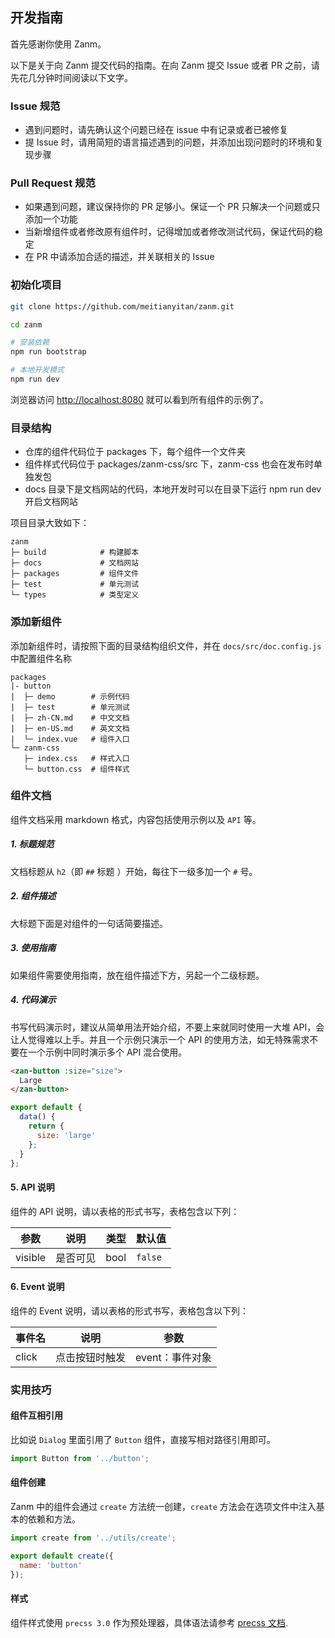 ## 开发指南

首先感谢你使用 Zanm。

以下是关于向 Zanm 提交代码的指南。在向 Zanm 提交 Issue 或者 PR 之前，请先花几分钟时间阅读以下文字。

### Issue 规范

- 遇到问题时，请先确认这个问题已经在 issue 中有记录或者已被修复
- 提 Issue 时，请用简短的语言描述遇到的问题，并添加出现问题时的环境和复现步骤

### Pull Request 规范

- 如果遇到问题，建议保持你的 PR 足够小。保证一个 PR 只解决一个问题或只添加一个功能
- 当新增组件或者修改原有组件时，记得增加或者修改测试代码，保证代码的稳定
- 在 PR 中请添加合适的描述，并关联相关的 Issue

### 初始化项目

```bash
git clone https://github.com/meitianyitan/zanm.git

cd zanm

# 安装依赖
npm run bootstrap

# 本地开发模式
npm run dev
```

浏览器访问 [http://localhost:8080](http://localhost:8080) 就可以看到所有组件的示例了。

### 目录结构

- 仓库的组件代码位于 packages 下，每个组件一个文件夹
- 组件样式代码位于 packages/zanm-css/src 下，zanm-css 也会在发布时单独发包
- docs 目录下是文档网站的代码，本地开发时可以在目录下运行 npm run dev 开启文档网站

项目目录大致如下：

```
zanm
├─ build            # 构建脚本
├─ docs             # 文档网站
├─ packages         # 组件文件
├─ test             # 单元测试
└─ types            # 类型定义
```

### 添加新组件

添加新组件时，请按照下面的目录结构组织文件，并在 `docs/src/doc.config.js` 中配置组件名称

```
packages
|- button
|  ├─ demo        # 示例代码
|  ├─ test        # 单元测试
|  ├─ zh-CN.md    # 中文文档
|  ├─ en-US.md    # 英文文档
|  └─ index.vue   # 组件入口
└─ zanm-css
   ├─ index.css   # 样式入口
   └─ button.css  # 组件样式
```

### 组件文档

组件文档采用 markdown 格式，内容包括使用示例以及 `API` 等。

##### 1. 标题规范

文档标题从 `h2`（即 `##` 标题 ）开始，每往下一级多加一个 `#` 号。

##### 2. 组件描述

大标题下面是对组件的一句话简要描述。

##### 3. 使用指南

如果组件需要使用指南，放在组件描述下方，另起一个二级标题。

##### 4. 代码演示

书写代码演示时，建议从简单用法开始介绍，不要上来就同时使用一大堆 API，会让人觉得难以上手。并且一个示例只演示一个 API 的使用方法，如无特殊需求不要在一个示例中同时演示多个 API 混合使用。

```html
<zan-button :size="size">
  Large
</zan-button>
```

```javascript
export default {
  data() {
    return {
      size: 'large'
    };
  }
};
```

#### 5. API 说明

组件的 API 说明，请以表格的形式书写，表格包含以下列：

| 参数 | 说明 | 类型 | 默认值 |
| ------------ | ------------- | -------- | ---------- |
| visible | 是否可见 | bool | `false` |

#### 6. Event 说明

组件的 Event 说明，请以表格的形式书写，表格包含以下列：

| 事件名 | 说明 | 参数 |
|-----------|-----------|-----------|
| click | 点击按钮时触发 | event：事件对象 |

### 实用技巧

#### 组件互相引用

比如说 `Dialog` 里面引用了 `Button` 组件，直接写相对路径引用即可。

```js
import Button from '../button';
```

#### 组件创建

Zanm 中的组件会通过 `create` 方法统一创建，`create` 方法会在选项文件中注入基本的依赖和方法。

```js
import create from '../utils/create';

export default create({
  name: 'button'
});
```

#### 样式

组件样式使用 `precss 3.0` 作为预处理器，具体语法请参考 [precss 文档](https://github.com/jonathantneal/precss).
